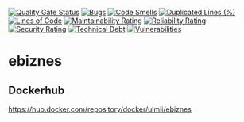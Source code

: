 [![Quality Gate Status](https://sonarcloud.io/api/project_badges/measure?project=ulmii_webshop&metric=alert_status)](https://sonarcloud.io/dashboard?id=ulmii_webshop)
[![Bugs](https://sonarcloud.io/api/project_badges/measure?project=ulmii_webshop&metric=bugs)](https://sonarcloud.io/dashboard?id=ulmii_webshop)
[![Code Smells](https://sonarcloud.io/api/project_badges/measure?project=ulmii_webshop&metric=code_smells)](https://sonarcloud.io/dashboard?id=ulmii_webshop)
[![Duplicated Lines (%)](https://sonarcloud.io/api/project_badges/measure?project=ulmii_webshop&metric=duplicated_lines_density)](https://sonarcloud.io/dashboard?id=ulmii_webshop)
[![Lines of Code](https://sonarcloud.io/api/project_badges/measure?project=ulmii_webshop&metric=ncloc)](https://sonarcloud.io/dashboard?id=ulmii_webshop)
[![Maintainability Rating](https://sonarcloud.io/api/project_badges/measure?project=ulmii_webshop&metric=sqale_rating)](https://sonarcloud.io/dashboard?id=ulmii_webshop)
[![Reliability Rating](https://sonarcloud.io/api/project_badges/measure?project=ulmii_webshop&metric=reliability_rating)](https://sonarcloud.io/dashboard?id=ulmii_webshop)
[![Security Rating](https://sonarcloud.io/api/project_badges/measure?project=ulmii_webshop&metric=security_rating)](https://sonarcloud.io/dashboard?id=ulmii_webshop)
[![Technical Debt](https://sonarcloud.io/api/project_badges/measure?project=ulmii_webshop&metric=sqale_index)](https://sonarcloud.io/dashboard?id=ulmii_webshop)
[![Vulnerabilities](https://sonarcloud.io/api/project_badges/measure?project=ulmii_webshop&metric=vulnerabilities)](https://sonarcloud.io/dashboard?id=ulmii_webshop)


# ebiznes

## Dockerhub
https://hub.docker.com/repository/docker/ulmii/ebiznes
